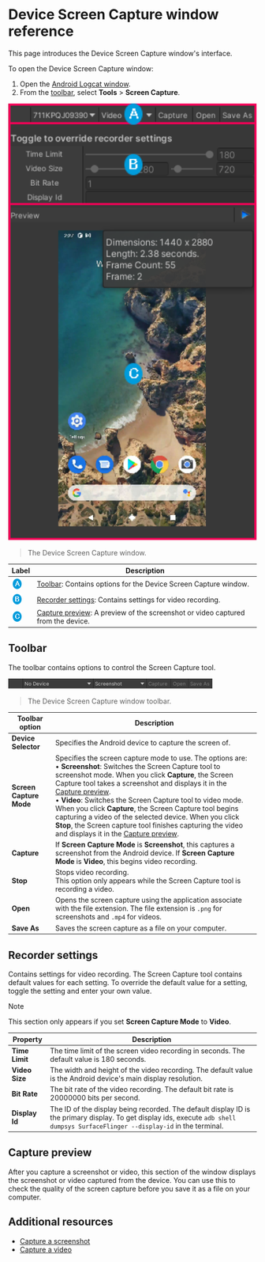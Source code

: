 # Device Screen Capture window reference

This page introduces the Device Screen Capture window's interface.

To open the Device Screen Capture window:

1. Open the [Android Logcat window](android-logcat-window.md).
2. From the [toolbar](android-logcat-window-reference.md#toolbar), select **Tools** > **Screen Capture**.

![](images/capture_video.png)
> The Device Screen Capture window.

| **Label**               | **Description**                                              |
| ----------------------- | ------------------------------------------------------------ |
| ![](images/label-a.png) | [Toolbar](#toolbar): Contains options for the Device Screen Capture window. |
| ![](images/label-b.png) | [Recorder settings](#recorder-settings): Contains settings for video recording. |
| ![](images/label-c.png) | [Capture preview](#capture-preview): A preview of the screenshot or video captured from the device. |

## Toolbar

The toolbar contains options to control the Screen Capture tool.

![](images/device-screen-capture-window-toolbar.png)
> The Device Screen Capture window toolbar.

| **Toolbar option**      | **Description**                                              |
| ----------------------- | ------------------------------------------------------------ |
| **Device Selector**     | Specifies the Android device to capture the screen of.       |
| **Screen Capture Mode** | Specifies the screen capture mode to use. The options are: <br/>&#8226; **Screenshot**: Switches the Screen Capture tool to screenshot mode. When you click **Capture**, the Screen Capture tool takes a screenshot and displays it in the [Capture preview](#capture-preview). <br/>&#8226; **Video**: Switches the Screen Capture tool to video mode. When you click **Capture**, the Screen Capture tool begins capturing a video of the selected device. When you click **Stop**, the Screen capture tool finishes capturing the video and displays it in the [Capture preview](#capture-preview). |
| **Capture**             | If **Screen Capture Mode** is **Screenshot**, this captures a screenshot from the Android device. If **Screen Capture Mode** is **Video**, this begins video recording. |
| **Stop**                | Stops video recording.<br/>This option only appears while the Screen Capture tool is recording a video. |
| **Open**                | Opens the screen capture using the application associate with the file extension. The file extension is `.png` for screenshots and `.mp4` for videos. |
| **Save As**             | Saves the screen capture as a file on your computer.         |

## Recorder settings

Contains settings for video recording. The Screen Capture tool contains default values for each setting. To override the default value for a setting, toggle the setting and enter your own value.

> [!NOTE]
> This section only appears if you set **Screen Capture Mode** to **Video**.

| **Property**   | **Description**                                              |
| -------------- | ------------------------------------------------------------ |
| **Time Limit** | The time limit of the screen video recording in seconds. The default value is 180 seconds. |
| **Video Size** | The width and height of the video recording. The default value is the Android device's main display resolution. |
| **Bit Rate**   | The bit rate of the video recording. The default bit rate is 20000000 bits per second. |
| **Display Id** | The ID of the display being recorded. The default display ID is the primary display. To get display ids, execute `adb shell dumpsys SurfaceFlinger --display-id` in the terminal. |

## Capture preview

After you capture a screenshot or video, this section of the window displays the screenshot or video captured from the device. You can use this to check the quality of the screen capture before you save it as a file on your computer.

## Additional resources

* [Capture a screenshot](screen-capture-screenshot)
* [Capture a video](screen-capture-video)